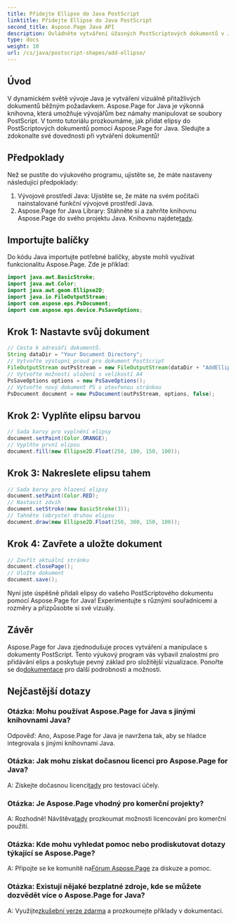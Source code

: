 ```yaml
---
title: Přidejte Ellipse do Java PostScript
linktitle: Přidejte Ellipse do Java PostScript
second_title: Aspose.Page Java API
description: Ovládněte vytváření úžasných PostScriptových dokumentů v Javě pomocí Aspose.Page. Naučte se přidávat elipsy krok za krokem pro vizuálně přitažlivý obsah.
type: docs
weight: 10
url: /cs/java/postscript-shapes/add-ellipse/
---
```

## Úvod
V dynamickém světě vývoje Java je vytváření vizuálně přitažlivých dokumentů běžným požadavkem. Aspose.Page for Java je výkonná knihovna, která umožňuje vývojářům bez námahy manipulovat se soubory PostScript. V tomto tutoriálu prozkoumáme, jak přidat elipsy do PostScriptových dokumentů pomocí Aspose.Page for Java. Sledujte a zdokonalte své dovednosti při vytváření dokumentů!
## Předpoklady
Než se pustíte do výukového programu, ujistěte se, že máte nastaveny následující předpoklady:
1. Vývojové prostředí Java: Ujistěte se, že máte na svém počítači nainstalované funkční vývojové prostředí Java.
2.  Aspose.Page for Java Library: Stáhněte si a zahrňte knihovnu Aspose.Page do svého projektu Java. Knihovnu najdete[tady](https://releases.aspose.com/page/java/).
## Importujte balíčky
Do kódu Java importujte potřebné balíčky, abyste mohli využívat funkcionalitu Aspose.Page. Zde je příklad:
```java
import java.awt.BasicStroke;
import java.awt.Color;
import java.awt.geom.Ellipse2D;
import java.io.FileOutputStream;
import com.aspose.eps.PsDocument;
import com.aspose.eps.device.PsSaveOptions;
```
## Krok 1: Nastavte svůj dokument
```java
// Cesta k adresáři dokumentů.
String dataDir = "Your Document Directory";
// Vytvořte výstupní proud pro dokument PostScript
FileOutputStream outPsStream = new FileOutputStream(dataDir + "AddEllipse_outPS.ps");
// Vytvořte možnosti uložení s velikostí A4
PsSaveOptions options = new PsSaveOptions();
// Vytvořte nový dokument PS s otevřenou stránkou
PsDocument document = new PsDocument(outPsStream, options, false);
```
## Krok 2: Vyplňte elipsu barvou
```java
// Sada barvy pro vyplnění elipsy
document.setPaint(Color.ORANGE);
// Vyplňte první elipsu
document.fill(new Ellipse2D.Float(250, 100, 150, 100));
```
## Krok 3: Nakreslete elipsu tahem
```java
// Sada barvy pro hlazení elipsy
document.setPaint(Color.RED);
// Nastavit zdvih
document.setStroke(new BasicStroke(3));
// Tahněte (obryste) druhou elipsu
document.draw(new Ellipse2D.Float(250, 300, 150, 100));
```
## Krok 4: Zavřete a uložte dokument
```java
// Zavřít aktuální stránku
document.closePage();
// Uložte dokument
document.save();
```
Nyní jste úspěšně přidali elipsy do vašeho PostScriptového dokumentu pomocí Aspose.Page for Java! Experimentujte s různými souřadnicemi a rozměry a přizpůsobte si své vizuály.
## Závěr
 Aspose.Page for Java zjednodušuje proces vytváření a manipulace s dokumenty PostScript. Tento výukový program vás vybavil znalostmi pro přidávání elips a poskytuje pevný základ pro složitější vizualizace. Ponořte se do[dokumentace](https://reference.aspose.com/page/java/) pro další podrobnosti a možnosti.
## Nejčastější dotazy
### Otázka: Mohu používat Aspose.Page for Java s jinými knihovnami Java?
Odpověď: Ano, Aspose.Page for Java je navržena tak, aby se hladce integrovala s jinými knihovnami Java.
### Otázka: Jak mohu získat dočasnou licenci pro Aspose.Page for Java?
 A: Získejte dočasnou licenci[tady](https://purchase.aspose.com/temporary-license/) pro testovací účely.
### Otázka: Je Aspose.Page vhodný pro komerční projekty?
 A: Rozhodně! Návštěva[tady](https://purchase.aspose.com/buy) prozkoumat možnosti licencování pro komerční použití.
### Otázka: Kde mohu vyhledat pomoc nebo prodiskutovat dotazy týkající se Aspose.Page?
 A: Připojte se ke komunitě na[Fórum Aspose.Page](https://forum.aspose.com/c/page/39) za diskuze a pomoc.
### Otázka: Existují nějaké bezplatné zdroje, kde se můžete dozvědět více o Aspose.Page for Java?
 A: Využijte[zkušební verze zdarma](https://releases.aspose.com/) a prozkoumejte příklady v dokumentaci.